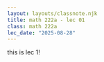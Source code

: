 ```yaml
---
layout: layouts/classnote.njk
title: math 222a - lec 01
class: math 222a
lec_date: "2025-08-28"
---
```


this is lec 1!